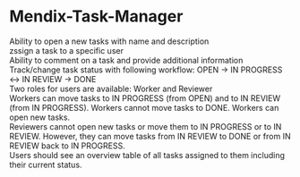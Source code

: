 # Mendix-Task-Manager

Ability to open a new tasks with name and description  
zssign a task to a specific user  
Ability to comment on a task and provide additional information  
Track/change task status with following workflow: OPEN -> IN PROGRESS <-> IN REVIEW -> DONE  
Two roles for users are available: Worker and Reviewer  
Workers can move tasks to IN PROGRESS (from OPEN) and to IN REVIEW (from IN PROGRESS). Workers cannot move tasks to DONE. Workers can open new tasks.  
Reviewers cannot open new tasks or move them to IN PROGRESS or to IN REVIEW. However, they can move tasks from IN REVIEW to DONE or from IN REVIEW back to IN PROGRESS.  
Users should see an overview table of all tasks assigned to them including their current status.  
